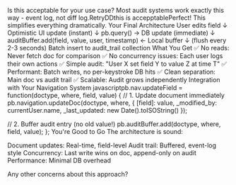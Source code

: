 Is this acceptable for your use case? Most audit systems work exactly this way - event log, not diff log.RetryDDthis is accepptablePerfect! This simplifies everything dramatically.
Your Final Architecture
User edits field
    ↓
Optimistic UI update (instant)
    ↓
pb.query() → DB update (immediate)
    ↓
auditBuffer.add(field, value, user, timestamp) ← Local buffer
    ↓ (flush every 2-3 seconds)
Batch insert to audit_trail collection
What You Get
✅ No reads: Never fetch doc for comparison
✅ No concurrency issues: Each user logs their own actions
✅ Simple audit: "User X set field Y to value Z at time T"
✅ Performant: Batch writes, no per-keystroke DB hits
✅ Clean separation: Main doc vs audit trail
✅ Scalable: Audit grows independently
Integration with Your Navigation System
javascriptpb.nav.updateField = function(doctype, where, field, value) {
  // 1. Update document immediately
  pb.navigation.updateDoc(doctype, where, {
    [field]: value,
    _modified_by: currentUser.name,
    _last_updated: new Date().toISOString()
  });
  
  // 2. Buffer audit entry (no old value!)
  pb.auditBuffer.add(doctype, where, field, value);
};
You're Good to Go
The architecture is sound:

Document updates: Real-time, field-level
Audit trail: Buffered, event-log style
Concurrency: Last write wins on doc, append-only on audit
Performance: Minimal DB overhead

Any other concerns about this approach?